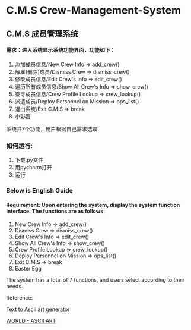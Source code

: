 # C.M.S Crew-Management-System
## C.M.S 成员管理系统
#### 需求：进入系统显示系统功能界面，功能如下：
1. 添加成员信息/New Crew Info => add_crew()
2. 解雇(删除)成员/Dismiss Crew => dismiss_crew()
3. 修改成员信息/Edit Crew's Info => edit_crew()
4. 遍历所有成员信息/Show All Crew's Info => show_crew()
5. 查寻成员信息/Crew Profile Lookup => crew_lookup()
6. 派遣成员/Deploy Personnel on Mission => ops_list()
7. 退出系统/Exit C.M.S => break
8. 小彩蛋

系统共7个功能，用户根据自己需求选取

### 如何运行:
1. 下载.py文件
2. 用pycharm打开
3. 运行

### Below is English Guide
#### Requirement: Upon entering the system, display the system function interface. The functions are as follows:
1. New Crew Info => add_crew()
2. Dismiss Crew => dismiss_crew()
3. Edit Crew's Info => edit_crew()
4. Show All Crew's Info => show_crew()
5. Crew Profile Lookup => crew_lookup()
6. Deploy Personnel on Mission => ops_list()
7. Exit C.M.S => break
8. Easter Egg

The system has a total of 7 functions, and users select according to their needs.

Reference:

[Text to Ascii art generator ](https://patorjk.com/software/taag/#p=display&h=0&v=0&f=ANSI%20Shadow&t=Type%20Something%20)

[WORLD - ASCII ART](https://ascii.co.uk/art/world)
